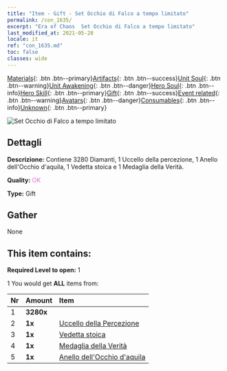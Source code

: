 ```yaml
---
title: "Item - Gift - Set Occhio di Falco a tempo limitato"
permalink: /con_1635/
excerpt: "Era of Chaos  Set Occhio di Falco a tempo limitato"
last_modified_at: 2021-05-28
locale: it
ref: "con_1635.md"
toc: false
classes: wide
---
```

 [Materials](/ItemsIT/){: .btn .btn--primary}[Artifacts](/ItemsIT/Artifacts/){: .btn .btn--success}[Unit Soul](/ItemsIT/UnitSoul/){: .btn .btn--warning}[Unit Awakening](/ItemsIT/UnitAwakening/){: .btn .btn--danger}[Hero Soul](/ItemsIT/HeroSoul/){: .btn .btn--info}[Hero Skill](/ItemsIT/HeroSkill/){: .btn .btn--primary}[Gift](/ItemsIT/Gift/){: .btn .btn--success}[Event related](/ItemsIT/Events/){: .btn .btn--warning}[Avatars](/ItemsIT/Avatars/){: .btn .btn--danger}[Consumables](/ItemsIT/Consumables/){: .btn .btn--info}[Unknown](/ItemsIT/Unknown/){: .btn .btn--primary}

 ![Set Occhio di Falco a tempo limitato](/images/t/i_907251.png)

## Dettagli
 **Descrizione:** Contiene 3280 Diamanti, 1 Uccello della percezione, 1 Anello dell'Occhio d'aquila, 1 Vedetta stoica e 1 Medaglia della Verità.

 **Quality:** <span style="color: #DA70D6">OK</span>

 **Type:** Gift

## Gather

  None

## This item contains:

 **Required Level to open:** 1

 1 You would get **ALL** items  from:

  | Nr | Amount |     Item    |
  |:---|:-------|:------------|
  | 1 |  **3280x** | <i class="fas fa-gem"/> |  | 
  | 2 |  **1x** | [Uccello della Percezione](/ItemsIT/art_132/) |  | 
  | 3 |  **1x** | [Vedetta stoica](/ItemsIT/art_133/) |  | 
  | 4 |  **1x** | [Medaglia della Verità](/ItemsIT/art_134/) |  | 
  | 5 |  **1x** | [Anello dell'Occhio d'aquila](/ItemsIT/art_135/) |  | 
